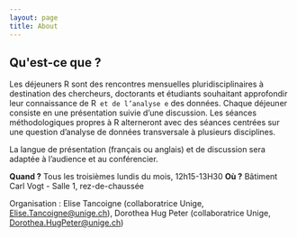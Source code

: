 ```yaml
---
layout: page
title: About
---
```


##  Qu'est-ce que ?
Les déjeuners R sont des rencontres mensuelles pluridisciplinaires à destination des chercheurs, doctorants et étudiants souhaitant approfondir leur connaissance de R` et de l’analyse e` des données. 
Chaque déjeuner consiste en une présentation suivie d’une discussion. Les séances méthodologiques propres à R alterneront avec des séances centrées sur une question d’analyse de données transversale à plusieurs disciplines.

La langue de présentation (français ou anglais) et de discussion sera adaptée à l’audience et au conférencier.

**Quand ?** Tous les troisièmes lundis du mois, 12h15-13H30
**Où ?** Bâtiment Carl Vogt - Salle 1, rez-de-chaussée

Organisation : Elise Tancoigne (collaboratrice Unige, Elise.Tancoigne@unige.ch), Dorothea Hug Peter (collaboratrice Unige, Dorothea.HugPeter@unige.ch)
